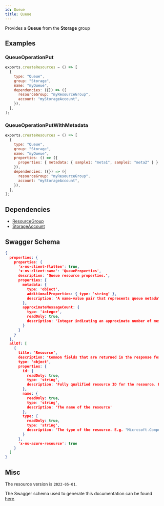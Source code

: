 ```yaml
---
id: Queue
title: Queue
---
```

Provides a **Queue** from the **Storage** group
## Examples
### QueueOperationPut
```js
exports.createResources = () => [
  {
    type: "Queue",
    group: "Storage",
    name: "myQueue",
    dependencies: ({}) => ({
      resourceGroup: "myResourceGroup",
      account: "myStorageAccount",
    }),
  },
];

```

### QueueOperationPutWithMetadata
```js
exports.createResources = () => [
  {
    type: "Queue",
    group: "Storage",
    name: "myQueue",
    properties: () => ({
      properties: { metadata: { sample1: "meta1", sample2: "meta2" } },
    }),
    dependencies: ({}) => ({
      resourceGroup: "myResourceGroup",
      account: "myStorageAccount",
    }),
  },
];

```
## Dependencies
- [ResourceGroup](../Resources/ResourceGroup.md)
- [StorageAccount](../Storage/StorageAccount.md)
## Swagger Schema
```json
{
  properties: {
    properties: {
      'x-ms-client-flatten': true,
      'x-ms-client-name': 'QueueProperties',
      description: 'Queue resource properties.',
      properties: {
        metadata: {
          type: 'object',
          additionalProperties: { type: 'string' },
          description: 'A name-value pair that represents queue metadata.'
        },
        approximateMessageCount: {
          type: 'integer',
          readOnly: true,
          description: 'Integer indicating an approximate number of messages in the queue. This number is not lower than the actual number of messages in the queue, but could be higher.'
        }
      }
    }
  },
  allOf: [
    {
      title: 'Resource',
      description: 'Common fields that are returned in the response for all Azure Resource Manager resources',
      type: 'object',
      properties: {
        id: {
          readOnly: true,
          type: 'string',
          description: 'Fully qualified resource ID for the resource. Ex - /subscriptions/{subscriptionId}/resourceGroups/{resourceGroupName}/providers/{resourceProviderNamespace}/{resourceType}/{resourceName}'
        },
        name: {
          readOnly: true,
          type: 'string',
          description: 'The name of the resource'
        },
        type: {
          readOnly: true,
          type: 'string',
          description: 'The type of the resource. E.g. "Microsoft.Compute/virtualMachines" or "Microsoft.Storage/storageAccounts"'
        }
      },
      'x-ms-azure-resource': true
    }
  ]
}
```
## Misc
The resource version is `2022-05-01`.

The Swagger schema used to generate this documentation can be found [here](https://github.com/Azure/azure-rest-api-specs/tree/main/specification/storage/resource-manager/Microsoft.Storage/stable/2022-05-01/queue.json).
